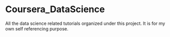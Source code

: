 # Coursera_DataScience
All the data science related tutorials organized under this project. It is for my own self referencing purpose.
